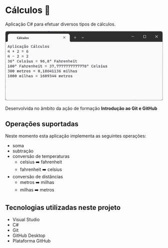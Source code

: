 # Cálculos :1234:

Aplicação C# para efetuar diversos tipos de cálculos.

![Aplicação Cálculos](aplicacao-calculos.png)

Desenvolvida no âmbito da ação de formação **Introdução ao Git e GitHub**

## Operações suportadas

Neste momento esta aplicação implementa as seguintes operações:

- soma
- subtração
- conversão de temperaturas
    - celsius :arrow_right: fahrenheit
    - fahrenheit :arrow_right: celsius
- conversão de distâncias
    - metros :arrow_right: milhas
    - milhas :arrow_right: metros

## Tecnologias utilizadas neste projeto

- Visual Studio
- C#
- Git
- GitHub Desktop
- Plataforma GitHub